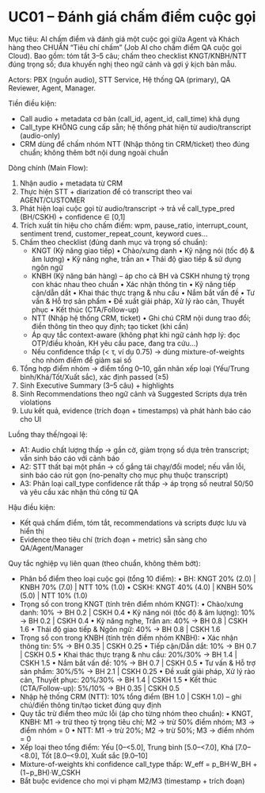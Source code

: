 # UC01 – Đánh giá chấm điểm cuộc gọi

Mục tiêu: AI chấm điểm và đánh giá một cuộc gọi giữa Agent và Khách hàng theo CHUẨN “Tiêu chí chấm” (Job AI cho chấm điểm QA cuộc gọi Cloud). Bao gồm: tóm tắt 3–5 câu; chấm theo checklist KNGT/KNBH/NTT đúng trọng số; đưa khuyến nghị theo ngữ cảnh và gợi ý kịch bản mẫu.

Actors: PBX (nguồn audio), STT Service, Hệ thống QA (primary), QA Reviewer, Agent, Manager.

Tiền điều kiện:
- Call audio + metadata cơ bản (call_id, agent_id, call_time) khả dụng
- Call_type KHÔNG cung cấp sẵn; hệ thống phát hiện từ audio/transcript (audio-only)
- CRM dùng để chấm nhóm NTT (Nhập thông tin CRM/ticket) theo đúng chuẩn; không thêm bớt nội dung ngoài chuẩn

Dòng chính (Main Flow):
1) Nhận audio + metadata từ CRM
2) Thực hiện STT + diarization để có transcript theo vai AGENT/CUSTOMER
3) Phát hiện loại cuộc gọi từ audio/transcript → trả về call_type_pred (BH/CSKH) + confidence ∈ [0,1]
4) Trích xuất tín hiệu cho chấm điểm: wpm, pause_ratio, interrupt_count, sentiment trend, customer_repeat_count, keyword cues…
5) Chấm theo checklist (đúng danh mục và trọng số chuẩn):
   - KNGT (Kỹ năng giao tiếp)
     • Chào/xưng danh
     • Kỹ năng nói (tốc độ & âm lượng)
     • Kỹ năng nghe, trấn an
     • Thái độ giao tiếp & sử dụng ngôn ngữ
   - KNBH (Kỹ năng bán hàng) – áp cho cả BH và CSKH nhưng tỷ trọng con khác nhau theo chuẩn
     • Xác nhận thông tin
     • Kỹ năng tiếp cận/dẫn dắt
     • Khai thác thực trạng & nhu cầu
     • Nắm bắt vấn đề
     • Tư vấn & Hỗ trợ sản phẩm
     • Đề xuất giải pháp, Xử lý rào cản, Thuyết phục
     • Kết thúc (CTA/Follow-up)
   - NTT (Nhập hệ thống CRM, ticket)
     • Ghi chú CRM nội dung trao đổi; điền thông tin theo quy định; tạo ticket (khi cần)
   - Áp quy tắc context-aware (không phạt khi ngữ cảnh hợp lý: đọc OTP/điều khoản, KH yêu cầu pace, đang tra cứu…)
   - Nếu confidence thấp (< τ, ví dụ 0.75) → dùng mixture-of-weights cho nhóm điểm để giảm sai số
6) Tổng hợp điểm nhóm → điểm tổng 0–10, gắn nhãn xếp loại (Yếu/Trung bình/Khá/Tốt/Xuất sắc), xác định passed (≥5)
7) Sinh Executive Summary (3–5 câu) + highlights
8) Sinh Recommendations theo ngữ cảnh và Suggested Scripts dựa trên violations
9) Lưu kết quả, evidence (trích đoạn + timestamps) và phát hành báo cáo cho UI

Luồng thay thế/ngoại lệ:
- A1: Audio chất lượng thấp → gắn cờ, giảm trọng số dựa trên transcript; vẫn sinh báo cáo với cảnh báo
- A2: STT thất bại một phần → cố gắng tái chạy/đổi model; nếu vẫn lỗi, sinh báo cáo rút gọn (no-penalty cho mục phụ thuộc transcript)
- A3: Phân loại call_type confidence rất thấp → áp trọng số neutral 50/50 và yêu cầu xác nhận thủ công từ QA

Hậu điều kiện:
- Kết quả chấm điểm, tóm tắt, recommendations và scripts được lưu và hiển thị
- Evidence theo tiêu chí (trích đoạn + metric) sẵn sàng cho QA/Agent/Manager

Quy tắc nghiệp vụ liên quan (theo chuẩn, không thêm bớt):
- Phân bổ điểm theo loại cuộc gọi (tổng 10 điểm):
  • BH: KNGT 20% (2.0) | KNBH 70% (7.0) | NTT 10% (1.0)
  • CSKH: KNGT 40% (4.0) | KNBH 50% (5.0) | NTT 10% (1.0)
- Trọng số con trong KNGT (tính trên điểm nhóm KNGT):
  • Chào/xưng danh: 10% → BH 0.2 | CSKH 0.4
  • Kỹ năng nói (tốc độ & âm lượng): 10% → BH 0.2 | CSKH 0.4
  • Kỹ năng nghe, Trấn an: 40% → BH 0.8 | CSKH 1.6
  • Thái độ giao tiếp & Ngôn ngữ: 40% → BH 0.8 | CSKH 1.6
- Trọng số con trong KNBH (tính trên điểm nhóm KNBH):
  • Xác nhận thông tin: 5% → BH 0.35 | CSKH 0.25
  • Tiếp cận/Dẫn dắt: 10% → BH 0.7 | CSKH 0.5
  • Khai thác thực trạng & nhu cầu: 20%/30% → BH 1.4 | CSKH 1.5
  • Nắm bắt vấn đề: 10% → BH 0.7 | CSKH 0.5
  • Tư vấn & Hỗ trợ sản phẩm: 30%/5% → BH 2.1 | CSKH 0.25
  • Đề xuất giải pháp, Xử lý rào cản, Thuyết phục: 20%/30% → BH 1.4 | CSKH 1.5
  • Kết thúc (CTA/Follow-up): 5%/10% → BH 0.35 | CSKH 0.5
- Nhập hệ thống CRM (NTT): 10% tổng điểm (BH 1.0 | CSKH 1.0) – ghi chú/điền thông tin/tạo ticket đúng quy định
- Quy tắc trừ điểm theo mức lỗi (áp cho từng nhóm theo chuẩn):
  • KNGT, KNBH: M1 → trừ theo tỷ trọng tiêu chí; M2 → trừ 50% điểm nhóm; M3 → điểm nhóm = 0
  • NTT: M1 → trừ 20%; M2 → trừ 50%; M3 → điểm nhóm = 0
- Xếp loại theo tổng điểm: Yếu [0–<5.0], Trung bình [5.0–<7.0], Khá [7.0–<8.0], Tốt [8.0–<9.0], Xuất sắc [9.0–10]
- Mixture-of-weights khi confidence call_type thấp: W_eff = p_BH·W_BH + (1−p_BH)·W_CSKH
- Bắt buộc evidence cho mọi vi phạm M2/M3 (timestamp + trích đoạn)
